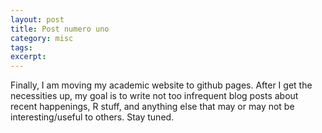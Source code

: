 ```yaml
---
layout: post
title: Post numero uno
category: misc
tags:
excerpt:
---
```

Finally, I am moving my academic website to github pages. After I get the necessities up, my goal is to write not too infrequent blog posts about recent happenings, R stuff, and anything else that may or may not be interesting/useful to others. Stay tuned.  